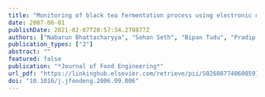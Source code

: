 ```yaml
---
title: "Monitoring of black tea fermentation process using electronic nose"
date: 2007-06-01
publishDate: 2021-02-07T20:57:34.270877Z
authors: ["Nabarun Bhattacharyya", "Sohan Seth", "Bipan Tudu", "Pradip Tamuly", "Arun Jana", "Devdulal Ghosh", "Rajib Bandyopadhyay", "Manabendra Bhuyan"]
publication_types: ["2"]
abstract: ""
featured: false
publication: "*Journal of Food Engineering*"
url_pdf: "https://linkinghub.elsevier.com/retrieve/pii/S0260877406005917"
doi: "10.1016/j.jfoodeng.2006.09.006"
---
```


